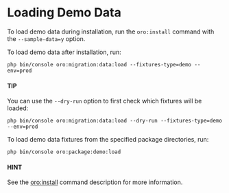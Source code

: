 # Loading Demo Data

To load demo data during installation, run the `oro:install` command with the `--sample-data=y` option.

To load demo data after installation, run:

```none
php bin/console oro:migration:data:load --fixtures-type=demo --env=prod
```

#### TIP
You can use the `--dry-run` option to first check which fixtures will be loaded:

```none
php bin/console oro:migration:data:load --dry-run --fixtures-type=demo --env=prod
```

To load demo data fixtures from the specified package directories, run:

```none
php bin/console oro:package:demo:load
```

#### HINT
See the [oro:install](../../bundles/platform/InstallerBundle/commands.md#bundle-docs-platform-installer-bundle-oro-install-command) command description for more information.

